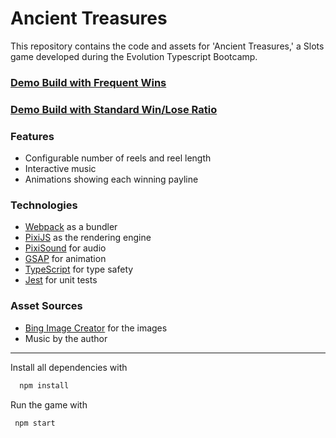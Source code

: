 # Ancient Treasures

This repository contains the code and assets for 'Ancient Treasures,' a Slots game developed during the Evolution Typescript Bootcamp.
### [Demo Build with Frequent Wins](https://boyanbotev.itch.io/slots-typescript-evolution-bootcamp-project)
### [Demo Build with Standard Win/Lose Ratio](https://boyanbotev.itch.io/evolution-course-project)

### Features
- Configurable number of reels and reel length
- Interactive music
- Animations showing each winning payline

### Technologies
- [Webpack](https://webpack.js.org/) as a bundler
- [PixiJS](https://pixijs.com/) as the rendering engine
- [PixiSound](https://pixijs.io/sound/examples/) for audio
- [GSAP](https://greensock.com/gsap/) for animation
- [TypeScript](https://typescriptlang.org/) for type safety
- [Jest](https://jestjs.io/ru/) for unit tests

### Asset Sources
- [Bing Image Creator](https://www.bing.com/create) for the images
- Music by the author
___
Install all dependencies with
 ```sh
   npm install
   ```
Run the game with
 ```sh
  npm start
   ```